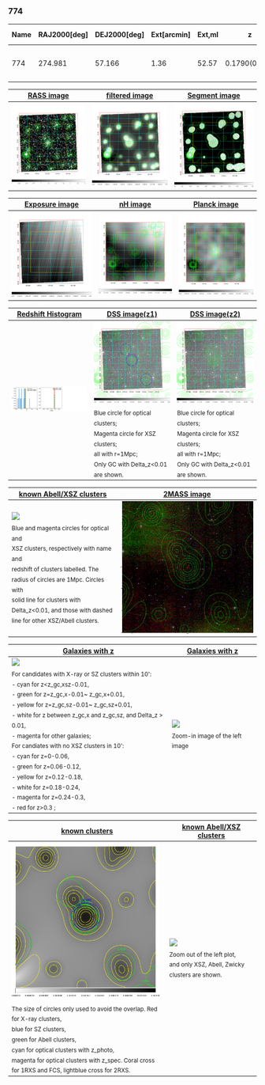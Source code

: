 <div STYLE="page-break-after: always;"></div>

### 774

|Name|RAJ2000[deg]|DEJ2000[deg] |Ext[arcmin]| Ext,ml | z | z_src| C|GC(XSZ,Delta_z<0.01)| GC(OPT,Delta_z<0.01)|GC| R_sig[arcmin] | R500[arcmin] | R500[Mpc]| CRsig[c/s] | CR500[c/s] |L500[1E44 erg/s]|F500[1E-12 erg/s/cm^2]| M500[1E14 Msun]|Tx[keV]|Cnt_sig|Beta|Rc[arcmin]|Comment|Alias|
|---|---|---|---|---|---|------|---|--------|---------|----------|---|---|---|---|---|---|---|---|---|---|---|---|---|---|
|774| 274.981| 57.166| 1.36| 52.57| 0.1790(0.000)| z_xsz| B| PSZ2, Tar| A, N| A, N, PSZ2, Tar, W| 10.262| 5.483| 0.994| 0.118(0.013)| 0.110(0.012)| 1.829(0.112)| 2.037(0.125)| 3.33(0.10)| 4.77(0.09)| 243.8| 0.820(-0.102+0.108)| 4.087(-0.736+0.685)| -| k086|

|[RASS image](../image/774/774_img.pdf)|[filtered image](../image/774/774_fil.pdf)|[Segment image](../image/774/774_seg.pdf)|
|-------------------|--------------------|-------------------|
| <img src="../image/774/774_img.png" width="300">  | <img src="../image/774/774_fil.png" width="300">   | <img src="../image/774/774_seg.png" width="300">  |

|[Exposure image](../image/774/774_mex.pdf)| [nH image](../image/774/774_nh.pdf)| [Planck image](../image/774/774_p.pdf)|
|-------------------|--------------------|-------------------|
|<img src="../image/774/774_mex.png" width="300">   | <img src="../image/774/774_nh.png" width="300">    | <img src="../image/774/774_p.png" width="300"> |

|[Redshift Histogram](../image/774/774_zg.pdf) | [DSS image(z1)](../image/774/774_dss_z1.pdf)      |  [DSS image(z2)](../image/774/774_dss_z2.pdf)    |
|-------------------|--------------------|-------------------|
|<img src="../image/774/774_zg.png" width="300"> |<img src="../image/774/774_dss_z1.png" width="300"> <sub><br>Blue circle for optical clusters; <br>Magenta circle for XSZ clusters; <br>all with r=1Mpc; <br>Only GC with Delta_z<0.01 are shown. </sub>| <img src="../image/774/774_dss_z2.png" width="300"><sub><br>Blue circle for optical clusters; <br>Magenta circle for XSZ clusters; <br>all with r=1Mpc; <br>Only GC with Delta_z<0.01 are shown. </sub> |

|[known Abell/XSZ clusters](../image/774/774_m.pdf) | [2MASS image](../image/774/774_2mass.pdf)      |
|-------------------|-------------------|
|<img src=../image/774/774_m.png width="300"> <br><sub>Blue and magenta circles for optical and <br>XSZ clusters, respectively with name and <br>redshift of clusters labelled. The <br>radius of circles are 1Mpc. Circles with <br>solid line for clusters with <br>Delta_z<0.01, and those with dashed <br>line for other XSZ/Abell clusters.        </sub>|<img src="../image/774/774_2mass.png" width="300">  |

|[Galaxies with z](../image/774/774_opt_ned.pdf) |[Galaxies with z](../image/774/774_opt_ned_zoom.pdf) |
|-------------------|-------------------|
| <img src=../image/774/774_opt_ned.png width="300"> <br><sub> For candidates with X-ray or SZ clusters within 10': <br> - cyan for z<z_gc,xsz-0.01, <br> - green for z=z_gc,x-0.01~ z_gc,x+0.01, <br> - yellow for z=z_gc,sz-0.01~ z_gc,sz+0.01, <br> - white for z between z_gc,x and z_gc,sz, and Delta_z > 0.01, <br> - magenta for other galaxies; <br>For candiates with no XSZ clusters in 10': <br> - cyan for z=0-0.06, <br> - green for z=0.06-0.12, <br> - yellow for z=0.12-0.18, <br> - white for z=0.18-0.24, <br> - magenta for z=0.24-0.3, <br> - red for z>0.3 ;  </sub>|<img src=../image/774/774_opt_ned_zoom.png width="300">  <br><sub> Zoom-in image of the left image</sub>|

|[known clusters](../image/774/774_gc.pdf) |[known Abell/XSZ clusters](../image/774/774_gc_large.pdf) |
|-------------------|-------------------|
| <img src=../image/774/774_gc.png width="300"> <br><sub> The size of circles only used to avoid the overlap. Red for X-ray clusters, <br> blue for SZ clusters, <br> green for Abell clusters, <br> cyan for optical clusters with z_photo, <br> magenta for optical clusters with z_spec. Coral cross for 1RXS and FCS, lightblue cross for 2RXS. </sub>|<img src=../image/774/774_gc_large.png width="300"> <br><sub> Zoom out of the left plot, <br> and only XSZ, Abell, Zwicky clusters are shown. </sub> |



